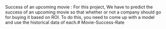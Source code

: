Success of an upcoming movie :
For this project, We have to predict the success of an
upcoming movie so that whether or not a
company should go for buying it based on
ROI. To do this, you need to come up with
a model and use the historical data of each.# Movie-Success-Rate
